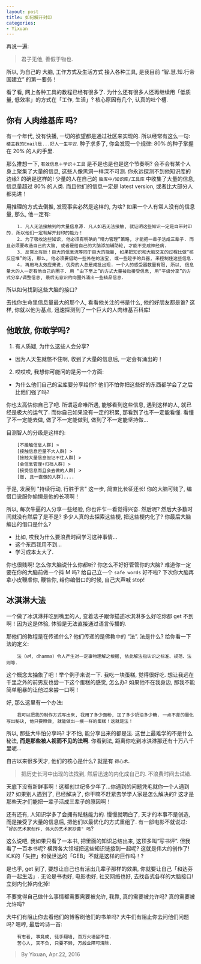 ```yaml
---
layout: post
title: 如何解开封印
categories:
- Yixuan
---
```



再说一遍:

> 君子无他, 善假于物也. 

所以, 为自己的 大脑, 工作方式及生活方式 接入各种工具, 是我目前 “智.慧.知.行帝国建立” 的第一要务！

看了看, 网上各种工具的教程已经有很多了. 为什么还有很多人还再继续用「低质量, 低效率」的方式在「工作, 生活」? 核心原因有几个, 认真的吐个槽.

## 你有 人肉维基库 吗? 

有一个年代, 没有快播, 一切的欲望都是通过社区来实现的. 所以经常有这么一句: `楼主我的Email是...好人一生平安`. 种子求多了, 你会发现一个规律: 80% 的种子掌握在 20% 的人的手里.

那么推想一下, `有效信息＋学识＋工具` 是不是也是也是这个节奏啊? 会不会有某个人身上聚集了大量的信息, 这些人像黑洞一样深不可测. 你永远探测不到他知识库的边缘? 的确是这样的! 少量的人在自己的 `脑库中/知识库/工具库` 中收集了大量的信息, 信息量超过 80% 的人类. 而且他们的信息一定是 latest version, 或者比大部分人都先进！

用推理的方式去倒推, 发现事实必然是这样的, 为啥? 如果一个人有常人没有的信息量, 那么, 他一定有: 

		1. 凡人无法接触到的大量信息源. 凡人如若无法接触, 就证明这些知识一定是自带封印的. 所以他们一定有解开封印的能力！
		2. 为了吸收这些知识, 他必须有明确的“精力管理”策略, 才能把一辈子活成三辈子. 而且必须要改造自己的大脑, 或者是给自己的大脑添加辅助轮, 才能不变成神经病.
		3. 反常比有妖！巨大的信息流等同于巨大的能量, 如果把知识和大脑交互的过程比做“核反应堆”的话, 那么, 他必须要借助一些外在的法宝, 或一些趁手的兵器, 来控制住这些信息. 
		4. 再用马太效应来说, 优秀的人总是成批出现. 一个人的感受器数量有限, 所以, 信息量大的人一定有他自己的圈子. 用 “由下至上”的方式大量被动接受信息, 用“平级分享”的方式分享/调整信息, 最后无意识的向圈外涌出一些精品信息.

所以如何找到这些大脑的接口? 

去找你生命里信息量最大的那个人, 看看他关注的书是什么, 他的好朋友都是谁? 这样, 你就以他为基点, 迅速探测到了一个巨大的人肉维基百科库!


## 他敢放, 你敢学吗? 

1. 有人质疑, 为什么这些人会分享?
 * 因为人天生就憋不住啊, 收到了大量的信息后, 一定会有涌出的！
2. 哎哎哎, 我想你可能问的是另一个方面:
 * 为什么他们自己的宝库要分享给你? 他们不怕你把这些好的东西都学会了之后比他们强了吗? 

你也太高估你自己了吧. 所谓运命唯所遇, 能够看到这些信息, 遇到这样的人, 就已经是极大的运气了. 而你自己如果没有一定的积累, 那看到了也不一定能看懂. 看懂了不一定能去做, 做了不一定能做到, 做到了不一定能坚持做...

目测智人的分级是这样的:

		[不接触信息人群] >
		[接触信息但量不大人群] >
		[接触大量信息但记不住人群] > 
		[会信息管理+归档人群] > 
		[接受信息而且会去做的人群] >
		[做, 且一直做的人群]....

于是, 发展到 "持续行动, 行胜于言" 这一步, 简直比长征还长! 你的大脑可贱了, 编借口说服你偷懒是他的长项啊！

所以, 每次牛逼的人分享一些经验, 你也许乍一看觉得兴奋. 然后呢? 然后大多数时间就没有然后了是不是? 多少人真的去探索这些梗, 把这些梗内化了? 你最后大脑编出的借口是什么? 

  * 比如, 哎我为什么要浪费时间学习这种事情...
  * 这个东西我用不到...
  * 学习成本太大了.
	
你也很贱啊! 怎么你大脑说什么你都听? 你怎么不好好管管你的大脑? 难道你一定要在你的大脑前做一个抖 M 吗? 给自己立一个 `safe words` 好不啦? 下次你大脑再拿小皮鞭虐你, 鞭笞你, 给你编借口的时候, 自己大声喊 stop!

## 冰淇淋大法

一个做了冰淇淋并吃到嘴里的人, 变着法子跟你描述冰淇淋多么好吃你都 get 不到啊！因为这是体验, 体验是无法直接通过语言传播的.

那他们的教程是在传递什么? 他们传递的是佛教中的 “法”. 法是什么? 给你看一下法的定义: 

		法（धर्म, dhamma）令人产生对一定事物理解之根据, 依此解法指认识之标准、规范、法则等.

这个概念太抽象了吧！举个例子来说一下. 我吃一块蛋糕, 觉得很好吃. 想让我远在千里之外的前男友也尝一下这个蛋糕的感觉, 怎么办?  如果他不在我身边, 那我不能简单粗暴的让他过来尝一口啊！

好, 那么这里有一个办法:

		我可以把我的制作方式写出来, 我用了多少面粉, 加了多少奶油多少糖. 一点不差的量化写出秘诀, 他只要照做, 就能做出一摸一样的蛋糕！这就是法！

所以, 那些大牛怕分享吗? 才不怕, 能分享出来的都是法. 这世上最难学的不是什么秘法, **而是那些被人视而不见的法啊**. 你看到法, 距离你吃到冰淇淋那还有十万八千里呢...

自古以来很多天才, 他们的核心是什么? 就是有 `得心术`. 

> 把历史长河中出现的法找到, 然后迅速的内化成自己的. 不浪费时间去试错. 
  
天底下没有新鲜事啊！这都创世纪多少年了...你遇到的问题凭毛就你一个人遇到过? 如果别人遇到了, 已经解决了, 你干嘛不赶紧去学学人家是怎么解决的? 这才是那些天才们能把一辈子活成三辈子的原因啊！

还有还有, 人知识学多了会拥有祛魅能力的. 慢慢就明白了, 天才的本事不是创造, 而是接受了大量的信息后, 把他们以最优化的方式重组了. 有一部电影不就说过: "`好的艺术家创作, 伟大的艺术家抄袭" 吗`?

这么说吧, 我如果只看了一本书, 把里面的知识总结出来, 这顶多叫“写书评”. 但我看了一百本书呢? 横跨各大领域把这些知识链接到一起呢? 这就是伟大的创作了! K.K的「失控」和侯世达的「GEB」不就是这样的巨作吗！? 

是也乎, get 到了, 要想让自己也有活出几辈子那样的效果, 你就要让自己「和达芬奇一起生活」. 无论是书也好, 电影也好, 社交网络也好, 去找各式各样的大脑接口! 立刻内化掉内化掉!

不要觉得自己做什么事情都需要需要被允许, 我靠, 真的需要被允许吗? 真的需要被允许吗? 

大牛们有阻止你去看他们的博客刷他们的书单吗? 大牛们有阻止你去问他们问题吗? 嗯哼, 最后吟诗一首: 

		有志者, 事竟成, 徒手翻墙, 百万火墙留不住. 
		苦心人, 天不负, 只要不懒, 万般业障可清除.


> By Yixuan, Apr.22, 2016

